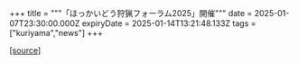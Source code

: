+++
title = """「ほっかいどう狩猟フォーラム2025」開催"""
date = 2025-01-07T23:30:00.000Z
expiryDate = 2025-01-14T13:21:48.133Z
tags = ["kuriyama","news"]
+++


[[source]](https://www.town.kuriyama.hokkaido.jp/soshiki/50/29925.html)
